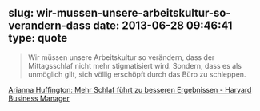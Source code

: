 slug: wir-mussen-unsere-arbeitskultur-so-verandern-dass
date: 2013-06-28 09:46:41
type: quote
---

> Wir müssen unsere Arbeitskultur so verändern, dass der Mittagsschlaf nicht mehr stigmatisiert wird. Sondern, dass es als unmöglich gilt, sich völlig erschöpft durch das Büro zu schleppen.

[Arianna Huffington: Mehr Schlaf führt zu besseren Ergebnissen - Harvard Business Manager](http://www.harvardbusinessmanager.de/meinungen/artikel/arianna-huffington-mehr-schlaf-fuehrt-zu-besseren-ergebnissen-a-907512.html)
